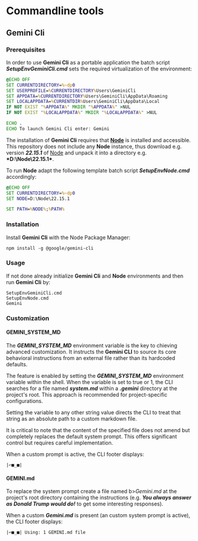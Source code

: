 # Commandline tools

## Gemini Cli

### Prerequisites

In order to use **Gemini Cli** as a portable application the batch script <b>*SetupEnvGeminiCli.cmd*</b> sets the required
virtualization of the environment:

```SetupEnvGeminiCli.cmd
@ECHO OFF
SET CURRENTDIRECTORY=%~dp0
SET USERPROFILE=%CURRENTDIRECTORY%Users\GeminiCli
SET APPDATA=%CURRENTDIRECTORY%Users\GeminiCli\AppData\Roaming
SET LOCALAPPDATA=%CURRENTDIR%Users\GeminiCli\AppData\Local
IF NOT EXIST "%APPDATA%" MKDIR "%APPDATA%" >NUL
IF NOT EXIST "%LOCALAPPDATA%" MKDIR "%LOCALAPPDATA%" >NUL

ECHO .
ECHO To launch Gemini Cli enter: Gemini
```

The installation of **Gemini Cli** requires that **[Node](https://nodejs.org/)** is installed and accessible.
This repository does not include any **Node** instance, thus download e.g. version <b>*22.15.1*</b> of 
[Node](https://nodejs.org/dist/v22.15.1/node-v22.15.1-win-x64.zip) and unpack it into a directory e.g. <b>*D:\Node\22.15.1\*</b>.

To run **Node** adapt the following template batch script <b>*SetupEnvNode.cmd*</b> accordingly:

```SetupEnvNode.cmd
@ECHO OFF
SET CURRENTDIRECTORY=%~dp0
SET NODE=D:\Node\22.15.1

SET PATH=%NODE%;%PATH%
```

### Installation

Install **Gemini Cli** with the Node Package Manager:

```
npm install -g @google/gemini-cli
```

### Usage

If not done already initialize **Gemini Cli** and **Node** environments and then run **Gemini Cli** by:

```
SetupEnvGeminiCli.cmd
SetupEnvNode.cmd
Gemini
```

### Customization

#### GEMINI_SYSTEM_MD

The <b>*GEMINI_SYSTEM_MD*</b> environment variable is the key to chieving advanced customization. It instructs the **Gemini CLI** to source its core behavioral instructions from an external file rather than its hardcoded defaults.

The feature is enabled by setting the <b>*GEMINI_SYSTEM_MD*</b> environment variable within the shell. When the variable is set to true or 1, the CLI searches for a file named <b>*system.md*</b> within a <b>*.gemini*</b> directory at the project's root. This approach is recommended for project-specific configurations.

Setting the variable to any other string value directs the CLI to treat that string as an absolute path to a custom markdown file.

It is critical to note that the content of the specified file does not amend but completely replaces the default system prompt.
This offers significant control but requires careful implementation.

When a custom prompt is active, the CLI footer displays:

```
|⌐■_■|
```

#### GEMINI.md

To replace the system prompt create a file named b>*Gemini.md*</b> at the project's root directory containing the instructions (e.g. <b>*You always answer as Donald Trump would do!*</b> to get some interesting responses).

When a custom <b>*Gemini.md*</b> is present (an custom system prompt is active), the CLI footer displays:

```
|⌐■_■| Using: 1 GEMINI.md file
```
